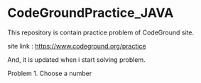 # CodeGroundPractice_JAVA

This repository is contain practice problem of CodeGround site.

 site link : https://www.codeground.org/practice
 
 And, it is updated when i start solving problem.
 

 Problem 1. Choose a number 